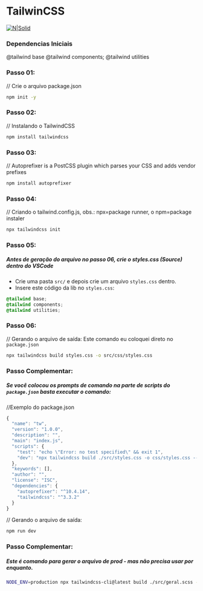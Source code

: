 # TailwinCSS
[![N|Solid](https://www.devonblog.com/wp-content/uploads/2022/06/tailwind-thumb.jpg)](https://tailwindcss.com/docs/installation)
### Dependencias Iniciais
@tailwind base
@tailwind components;
@tailwind utilities


### Passo 01:
// Crie o arquivo package.json
```sh
npm init -y
```

### Passo 02:
// Instalando o TailwindCSS
```sh
npm install tailwindcss
```

### Passo 03:
// Autoprefixer is a PostCSS plugin which parses your CSS and adds vendor prefixes
```sh
npm install autoprefixer
```

### Passo 04:
// Criando o tailwind.config.js, obs.: npx=package runner, o npm=package instaler
```sh
npx tailwindcss init
```

### Passo 05:
##### Antes de geração do arquivo no passo 06, crie o styles.css (Source) dentro do VSCode 
- Crie uma pasta `src/` e depois crie um arquivo `styles.css` dentro.
- Insere este código da lib no `styles.css`:
```CSS
@tailwind base;
@tailwind components;
@tailwind utilities;
```

### Passo 06:
// Gerando o arquivo de saída: Este comando eu coloquei direto no `package.json`
```sh
npx tailwindcss build styles.css -o src/css/styles.css
```

### Passo Complementar:
##### Se você colocou os prompts de comando na parte de scripts do `package.json` basta executar o comando:

//Exemplo do package.json
```Javascript
{
  "name": "tw",
  "version": "1.0.0",
  "description": "",
  "main": "index.js",
  "scripts": {
    "test": "echo \"Error: no test specified\" && exit 1",
    "dev": "npx tailwindcss build ./src/styles.css -o css/styles.css --watch"
  },
  "keywords": [],
  "author": "",
  "license": "ISC",
  "dependencies": {
    "autoprefixer": "^10.4.14",
    "tailwindcss": "^3.3.2"
  }
}
```
// Gerando o arquivo de saída: 
```sh
npm run dev
```

### Passo Complementar:
##### Este é comando para gerar o arquivo de prod - mas não precisa usar por enquanto.
```sh
NODE_ENV=production npx tailwindcss-cli@latest build ./src/geral.scss -o ./src/styles.css
```
